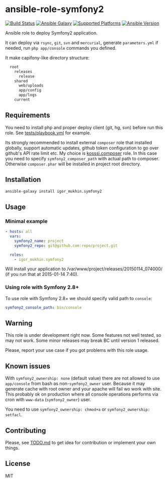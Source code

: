# ansible-role-symfony2

[![Build Status](https://travis-ci.org/ansible-roles/ansible-role-symfony2.svg?branch=master)](https://travis-ci.org/ansible-roles/ansible-role-symfony2)
[![Ansible Galaxy](http://img.shields.io/badge/ansible--galaxy-igor__mukhin.symfony2-blue.svg?style=flat)](https://galaxy.ansible.com/list#/roles/3073)
[![Supported Platforms](http://img.shields.io/badge/platforms-ubuntu-orange.svg?style=flat)](#)
[![Ansible Version](http://img.shields.io/badge/ansible%20version-1.5.3+-lightgray.svg?style=flat)](#)

Ansible role to deploy Symfony2 application.

It can deploy via `rsync`, `git`, `svn` and `mercurial`, generate `parameters.yml` if needed, run `php app/console` commands you defined.

It make capifony-like directory structure:

```bash
  root
    releases
      release
    shared
      web/uploads
      app/config
      app/logs
    current
```

## Requirements

You need to install php and proper deploy client (git, hg, svn) before run this role. See [tests/playbook.yml](tests/playbook.yml) for example.

Its strongly recommended to install external `composer` role that installed globally, support automatic updates, github token configuration to go over github's API rate limit etc. My choice is [kosssi.composer](https://galaxy.ansible.com/list#/roles/1119) role. In this case you need to specify `symfony2_composer_path` with actual path to composer. Otherwise `composer.phar` will be installed in project root directory.

## Installation

```bash
ansible-galaxy install igor_mukhin.symfony2
```

## Usage

### Minimal example

```yml
- hosts: all
  vars:
    symfony2_name: project
    symfony2_repo: git@github.com:repo/project.git

  roles:
    - igor_mukhin.symfony2
```

Will install your application to /var/www/project/releases/20150114_074000/
(if you run that at 2015-01-14 7:40).

### Using role with Symfony 2.8+

To use role with Symfony 2.8+ we should specify valid 
path to `console`:

```yaml
symfony2_console_path: bin/console
```

## Warning

This role is under development right now. Some features not well tested, so may not work. Some minor releases may break BC until version 1 released.

Please, report your use case if you got problems with this role usage.

## Known issues

With `symfony2_ownership: none` (default value) there are not allowed to use `app/console` from bash as non-`symfony2_owner` user. Because it may generate cache with root owner and your apache will fail wo work with site. This probably ok on production where all console operations performs via cron with `www-data` (`symfony2_owner`) user.

You need to use `symfony2_ownership: chmod+a` or `symfony2_ownership: setfacl`.

## Contributing

Please, see [TODO.md](TODO.md) to get idea for contribution or implement your own things.

## License

MIT
